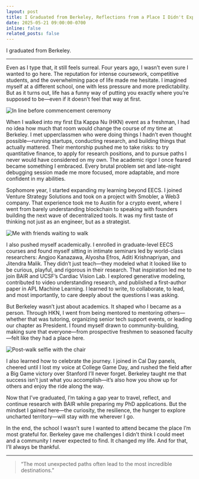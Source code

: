 ```yaml
---
layout: post
title: I Graduated from Berkeley, Reflections from a Place I Didn't Expect to Love
date: 2025-05-21 09:00:00-0700
inline: false
related_posts: false
---
```


I graduated from Berkeley.

---

Even as I type that, it still feels surreal. Four years ago, I wasn’t even sure I wanted to go here. The reputation for intense coursework, competitive students, and the overwhelming pace of life made me hesitate. I imagined myself at a different school, one with less pressure and more predictability. But as it turns out, life has a funny way of putting you exactly where you’re supposed to be—even if it doesn’t feel that way at first.

![In line before commencement ceremony](/assets/imgs/grad1.jpg)

When I walked into my first Eta Kappa Nu (HKN) event as a freshman, I had no idea how much that room would change the course of my time at Berkeley. I met upperclassmen who were doing things I hadn’t even thought possible—running startups, conducting research, and building things that actually mattered. Their mentorship pushed me to take risks: to try quantitative finance, to apply for research positions, and to pursue paths I never would have considered on my own. The academic rigor I once feared became something I embraced. Every brutal problem set and late-night debugging session made me more focused, more adaptable, and more confident in my abilities.

Sophomore year, I started expanding my learning beyond EECS. I joined Venture Strategy Solutions and took on a project with Smobler, a Web3 company. That experience took me to Austin for a crypto event, where I went from barely understanding blockchain to speaking with founders building the next wave of decentralized tools. It was my first taste of thinking not just as an engineer, but as a strategist.

![Me with friends waiting to walk](/assets/imgs/grad2.jpg)

I also pushed myself academically. I enrolled in graduate-level EECS courses and found myself sitting in intimate seminars led by world-class researchers: Angjoo Kanazawa, Alyosha Efros, Aditi Krishnapriyan, and Jitendra Malik. They didn’t just teach—they modeled what it looked like to be curious, playful, and rigorous in their research. That inspiration led me to join BAIR and UCSF’s Cardiac Vision Lab. I explored generative modeling, contributed to video understanding research, and published a first-author paper in APL Machine Learning. I learned to write, to collaborate, to lead, and most importantly, to care deeply about the questions I was asking.

But Berkeley wasn’t just about academics. It shaped who I became as a person. Through HKN, I went from being mentored to mentoring others—whether that was tutoring, organizing senior tech support events, or leading our chapter as President. I found myself drawn to community-building, making sure that everyone—from prospective freshmen to seasoned faculty—felt like they had a place here.

![Post-walk selfie with the chair](/assets/imgs/grad3.jpg)

I also learned how to celebrate the journey. I joined in Cal Day panels, cheered until I lost my voice at College Game Day, and rushed the field after a Big Game victory over Stanford I’ll never forget. Berkeley taught me that success isn’t just what you accomplish—it’s also how you show up for others and enjoy the ride along the way.

Now that I’ve graduated, I’m taking a gap year to travel, reflect, and continue research with BAIR while preparing my PhD applications. But the mindset I gained here—the curiosity, the resilience, the hunger to explore uncharted territory—will stay with me wherever I go.

In the end, the school I wasn’t sure I wanted to attend became the place I’m most grateful for. Berkeley gave me challenges I didn’t think I could meet and a community I never expected to find. It changed my life. And for that, I’ll always be thankful.

---

> “The most unexpected paths often lead to the most incredible destinations.”